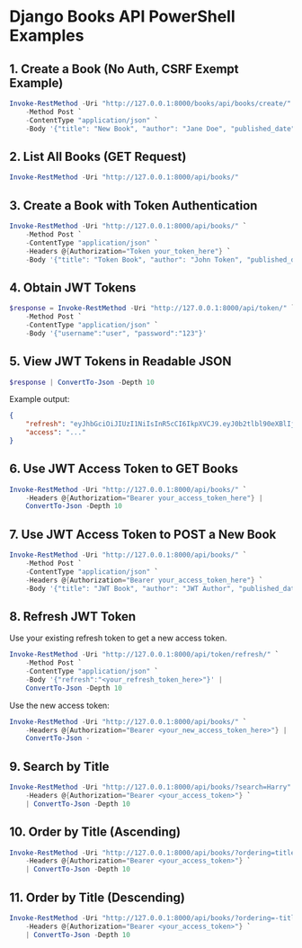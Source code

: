 # Django Books API PowerShell Examples

## 1. Create a Book (No Auth, CSRF Exempt Example)
```powershell
Invoke-RestMethod -Uri "http://127.0.0.1:8000/books/api/books/create/" `
    -Method Post `
    -ContentType "application/json" `
    -Body '{"title": "New Book", "author": "Jane Doe", "published_date": "2024-08-12"}'
```

## 2. List All Books (GET Request)
```powershell
Invoke-RestMethod -Uri "http://127.0.0.1:8000/api/books/"
```

## 3. Create a Book with Token Authentication
```powershell
Invoke-RestMethod -Uri "http://127.0.0.1:8000/api/books/" `
    -Method Post `
    -ContentType "application/json" `
    -Headers @{Authorization="Token your_token_here"} `
    -Body '{"title": "Token Book", "author": "John Token", "published_date": "2024-08-12"}'
```

## 4. Obtain JWT Tokens
```powershell
$response = Invoke-RestMethod -Uri "http://127.0.0.1:8000/api/token/" `
    -Method Post `
    -ContentType "application/json" `
    -Body '{"username":"user", "password":"123"}'
```

## 5. View JWT Tokens in Readable JSON
```powershell
$response | ConvertTo-Json -Depth 10
```
Example output:
```json
{
    "refresh": "eyJhbGciOiJIUzI1NiIsInR5cCI6IkpXVCJ9.eyJ0b2tlbl90eXBlIjoicmVmcmVzaCIsImV4cCI6MTc1NTM0NjY4NiwiaWF0IjoxNzU1MjYwMjg2LCJqdGkiOiJiMjhlZDJmMDU5YzI0NTIyOWJjMDM3OGU5MWVhOGVjZCIsInVzZXJfaWQiOiIyIn0.YZaBHk50IsojV84Gib6wPSQkLeslzLw77fTefLaGdHY",
    "access": "..."
}
```

## 6. Use JWT Access Token to GET Books
```powershell
Invoke-RestMethod -Uri "http://127.0.0.1:8000/api/books/" `
    -Headers @{Authorization="Bearer your_access_token_here"} |
    ConvertTo-Json -Depth 10
```

## 7. Use JWT Access Token to POST a New Book
```powershell
Invoke-RestMethod -Uri "http://127.0.0.1:8000/api/books/" `
    -Method Post `
    -ContentType "application/json" `
    -Headers @{Authorization="Bearer your_access_token_here"} `
    -Body '{"title": "JWT Book", "author": "JWT Author", "published_date": "2024-08-12"}'
```

## 8. Refresh JWT Token
Use your existing refresh token to get a new access token.
```powershell
Invoke-RestMethod -Uri "http://127.0.0.1:8000/api/token/refresh/" `
    -Method Post `
    -ContentType "application/json" `
    -Body '{"refresh":"<your_refresh_token_here>"}' |
    ConvertTo-Json -Depth 10
```

Use the new access token:
```powershell
Invoke-RestMethod -Uri "http://127.0.0.1:8000/api/books/" `
    -Headers @{Authorization="Bearer <your_new_access_token_here>"} |
    ConvertTo-Json -
```

## 9. Search by Title
```powershell
Invoke-RestMethod -Uri "http://127.0.0.1:8000/api/books/?search=Harry" `
    -Headers @{Authorization="Bearer <your_access_token>"} `
    | ConvertTo-Json -Depth 10
```
## 10. Order by Title (Ascending)
```powershell
Invoke-RestMethod -Uri "http://127.0.0.1:8000/api/books/?ordering=title" `
    -Headers @{Authorization="Bearer <your_access_token>"} `
    | ConvertTo-Json -Depth 10
```

## 11. Order by Title (Descending)
```powershell
Invoke-RestMethod -Uri "http://127.0.0.1:8000/api/books/?ordering=-title" `
    -Headers @{Authorization="Bearer <your_access_token>"} `
    | ConvertTo-Json -Depth 10
```

